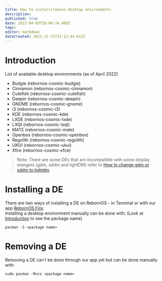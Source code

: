 ```yaml
---
title: How to install/remove desktop environments
description: 
published: true
date: 2022-04-03T10:04:24.409Z
tags: 
editor: markdown
dateCreated: 2021-12-31T13:12:44.612Z
---
```


# Introduction

List of available desktop environments (as of April 2022)

-   Budgie (rebornos-cosmic-budgie)
-   Cinnamon (rebornos-cosmic-cinnamon)
-   Cutefish (rebornos-cosmic-cutefish)
-   Deepin (rebornos-cosmic-deepin)
-   GNOME (rebornos-cosmic-gnome)
-   i3 (rebornos-cosmic-i3)
-   KDE (rebornos-cosmic-kde)
-   LXDE (rebornos-cosmic-lxde)
-   LXQt (rebornos-cosmic-lxqt)
-   MATE (rebornos-cosmic-mate)
-   Openbox (rebornos-cosmic-openbox)
-   Regolith (rebornos-cosmic-regolith)
-   UKUI (rebornos-cosmic-ukui)
-   Xfce (rebornos-cosmic-xfce)

> Note: There are some DEs that are incompatible with some display mangers (gdm, sddm and lightDM) refer to [How to change gdm or sddm to lightdm](/howto/sddm-to-lightdm)

# Installing a DE

There are two ways of installing a DE on RebornOS - in Terminal or with our app [RebornOS Fire](/apps/rebornosfire).  
Installing a desktop environment manually can be done with: (Look at [Introduction](#introduction) to see the package name)
```
pacman -S <package name>
```
# Removing a DE

Removing a DE can't be done through our app yet but can be done manually with:
```
sudo pacman -Rncs <package name>
```